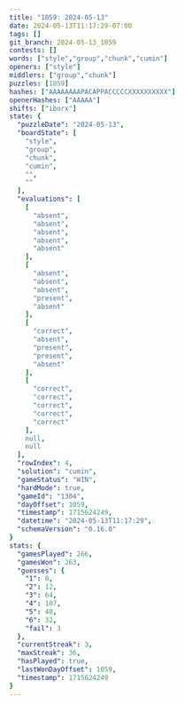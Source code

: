 ```yaml
---
title: "1059: 2024-05-13"
date: 2024-05-13T11:17:29-07:00
tags: []
git_branch: 2024-05-13_1059
contests: []
words: ["style","group","chunk","cumin"]
openers: ["style"]
middlers: ["group","chunk"]
puzzles: [1059]
hashes: ["AAAAAAAAPACAPPACCCCCXXXXXXXXXX"]
openerHashes: ["AAAAA"]
shifts: ["iburx"]
state: {
  "puzzleDate": "2024-05-13",
  "boardState": [
    "style",
    "group",
    "chunk",
    "cumin",
    "",
    ""
  ],
  "evaluations": [
    [
      "absent",
      "absent",
      "absent",
      "absent",
      "absent"
    ],
    [
      "absent",
      "absent",
      "absent",
      "present",
      "absent"
    ],
    [
      "correct",
      "absent",
      "present",
      "present",
      "absent"
    ],
    [
      "correct",
      "correct",
      "correct",
      "correct",
      "correct"
    ],
    null,
    null
  ],
  "rowIndex": 4,
  "solution": "cumin",
  "gameStatus": "WIN",
  "hardMode": true,
  "gameId": "1304",
  "dayOffset": 1059,
  "timestamp": 1715624249,
  "datetime": "2024-05-13T11:17:29",
  "schemaVersion": "0.16.0"
}
stats: {
  "gamesPlayed": 266,
  "gamesWon": 263,
  "guesses": {
    "1": 0,
    "2": 12,
    "3": 64,
    "4": 107,
    "5": 48,
    "6": 32,
    "fail": 3
  },
  "currentStreak": 3,
  "maxStreak": 36,
  "hasPlayed": true,
  "lastWonDayOffset": 1059,
  "timestamp": 1715624249
}
---
```

<!-- more -->
